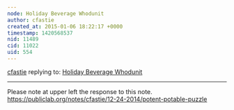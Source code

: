 ```yaml
---
node: Holiday Beverage Whodunit
author: cfastie
created_at: 2015-01-06 18:22:17 +0000
timestamp: 1420568537
nid: 11489
cid: 11022
uid: 554
---
```




[cfastie](../profile/cfastie) replying to: [Holiday Beverage Whodunit](../notes/cfastie/12-21-2014/holiday-beverage-whodunit)

----
Please note at upper left the response to this note.  
https://publiclab.org/notes/cfastie/12-24-2014/potent-potable-puzzle
